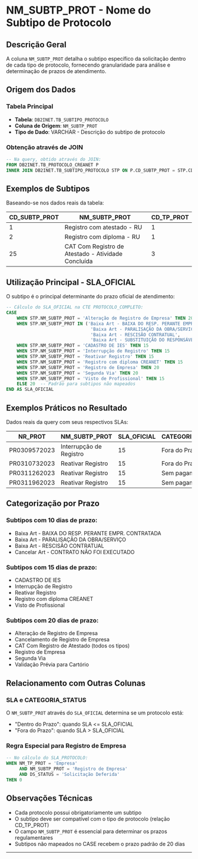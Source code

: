 # NM_SUBTP_PROT - Nome do Subtipo de Protocolo

## Descrição Geral

A coluna `NM_SUBTP_PROT` detalha o subtipo específico da solicitação dentro de cada tipo de protocolo, fornecendo granularidade para análise e determinação de prazos de atendimento.

## Origem dos Dados

### Tabela Principal
- **Tabela**: `DB2INET.TB_SUBTIPO_PROTOCOLO`
- **Coluna de Origem**: `NM_SUBTP_PROT`
- **Tipo de Dado**: VARCHAR - Descrição do subtipo de protocolo

### Obtenção através de JOIN

```sql
-- Na query, obtido através do JOIN:
FROM DB2INET.TB_PROTOCOLO_CREANET P
INNER JOIN DB2INET.TB_SUBTIPO_PROTOCOLO STP ON P.CD_SUBTP_PROT = STP.CD_SUBTP_PROT
```

## Exemplos de Subtipos

Baseando-se nos dados reais da tabela:

| CD_SUBTP_PROT | NM_SUBTP_PROT | CD_TP_PROT |
|---------------|---------------|------------|
| 1 | Registro com atestado - RU | 1 |
| 2 | Registro com diploma - RU | 1 |
| 25 | CAT Com Registro de Atestado - Atividade Concluída | 3 |

## Utilização Principal - SLA_OFICIAL

O subtipo é o principal determinante do prazo oficial de atendimento:

```sql
-- Cálculo do SLA_OFICIAL na CTE PROTOCOLO_COMPLETO:
CASE
    WHEN STP.NM_SUBTP_PROT = 'Alteração de Registro de Empresa' THEN 20
    WHEN STP.NM_SUBTP_PROT IN ('Baixa Art - BAIXA DO RESP. PERANTE EMPR. CONTRATADA',
                                'Baixa Art - PARALISAÇÃO DA OBRA/SERVIÇO',
                                'Baixa Art - RESCISÃO CONTRATUAL',
                                'Baixa Art - SUBSTITUIÇÃO DO RESPONSÁVEL TÉCNICO') THEN 10
    WHEN STP.NM_SUBTP_PROT = 'CADASTRO DE IES' THEN 15
    WHEN STP.NM_SUBTP_PROT = 'Interrupção de Registro' THEN 15
    WHEN STP.NM_SUBTP_PROT = 'Reativar Registro' THEN 15
    WHEN STP.NM_SUBTP_PROT = 'Registro com diploma CREANET' THEN 15
    WHEN STP.NM_SUBTP_PROT = 'Registro de Empresa' THEN 20
    WHEN STP.NM_SUBTP_PROT = 'Segunda Via' THEN 20
    WHEN STP.NM_SUBTP_PROT = 'Visto de Profissional' THEN 15
    ELSE 20  -- Padrão para subtipos não mapeados
END AS SLA_OFICIAL
```

## Exemplos Práticos no Resultado

Dados reais da query com seus respectivos SLAs:

| NR_PROT | NM_SUBTP_PROT | SLA_OFICIAL | CATEGORIA_STATUS |
|---------|---------------|-------------|------------------|
| PR0309572023 | Interrupção de Registro | 15 | Fora do Prazo |
| PR0310732023 | Reativar Registro | 15 | Fora do Prazo |
| PR0311262023 | Reativar Registro | 15 | Sem pagamento |
| PR0311962023 | Reativar Registro | 15 | Sem pagamento |

## Categorização por Prazo

### Subtipos com 10 dias de prazo:
- Baixa Art - BAIXA DO RESP. PERANTE EMPR. CONTRATADA
- Baixa Art - PARALISAÇÃO DA OBRA/SERVIÇO
- Baixa Art - RESCISÃO CONTRATUAL
- Cancelar Art - CONTRATO NÃO FOI EXECUTADO

### Subtipos com 15 dias de prazo:
- CADASTRO DE IES
- Interrupção de Registro
- Reativar Registro
- Registro com diploma CREANET
- Visto de Profissional

### Subtipos com 20 dias de prazo:
- Alteração de Registro de Empresa
- Cancelamento de Registro de Empresa
- CAT Com Registro de Atestado (todos os tipos)
- Registro de Empresa
- Segunda Via
- Validação Prévia para Cartório

## Relacionamento com Outras Colunas

### SLA e CATEGORIA_STATUS
O `NM_SUBTP_PROT` através do `SLA_OFICIAL` determina se um protocolo está:
- "Dentro do Prazo": quando SLA <= SLA_OFICIAL
- "Fora do Prazo": quando SLA > SLA_OFICIAL

### Regra Especial para Registro de Empresa

```sql
-- No cálculo do SLA_PROTOCOLO:
WHEN NM_TP_PROT = 'Empresa' 
     AND NM_SUBTP_PROT = 'Registro de Empresa' 
     AND DS_STATUS = 'Solicitação Deferida' 
THEN 0
```

## Observações Técnicas

- Cada protocolo possui obrigatoriamente um subtipo
- O subtipo deve ser compatível com o tipo de protocolo (relação CD_TP_PROT)
- O campo `NM_SUBTP_PROT` é essencial para determinar os prazos regulamentares
- Subtipos não mapeados no CASE recebem o prazo padrão de 20 dias

---
